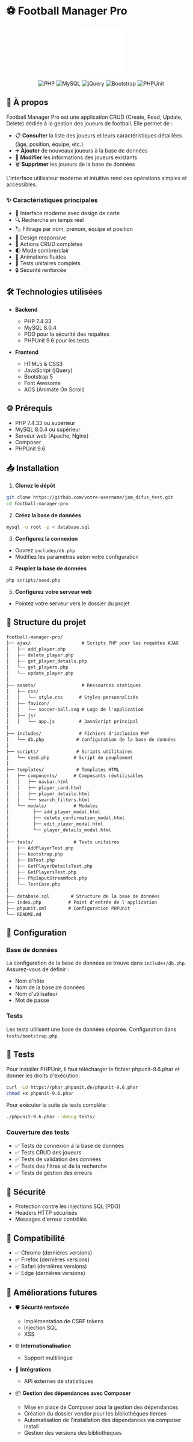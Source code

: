 # :soccer: Football Manager Pro

<div align="center">
  <img src="assets/favicon/soccer-ball.svg" alt="Logo Football Manager Pro" width="120"/>
  
  ![PHP](https://img.shields.io/badge/PHP-7.4.33-blue)
  ![MySQL](https://img.shields.io/badge/MySQL-8.0.4-orange)
  ![jQuery](https://img.shields.io/badge/jQuery-3.6.0-blue)
  ![Bootstrap](https://img.shields.io/badge/Bootstrap-5.3.0-purple)
  ![PHPUnit](https://img.shields.io/badge/PHPUnit-9.6-green)
</div>

## 📖 À propos

Football Manager Pro est une application CRUD (Create, Read, Update, Delete) dédiée à la gestion des joueurs de football. Elle permet de :

- 📋 **Consulter** la liste des joueurs et leurs caractéristiques détaillées (âge, position, équipe, etc.)
- ➕ **Ajouter** de nouveaux joueurs à la base de données
- 📝 **Modifier** les informations des joueurs existants
- 🗑️ **Supprimer** les joueurs de la base de données

L'interface utilisateur moderne et intuitive rend ces opérations simples et accessibles.

### ✨ Caractéristiques principales

- 🎴 Interface moderne avec design de carte
- 🔍 Recherche en temps réel
- 🏷️ Filtrage par nom, prénom, équipe et position
- 📱 Design responsive
- 🎯 Actions CRUD complètes
- 🌓 Mode sombre/clair
- 🔄 Animations fluides
- 🧪 Tests unitaires complets
- 🔒 Sécurité renforcée

## 🛠️ Technologies utilisées

- **Backend**

  - PHP 7.4.33
  - MySQL 8.0.4
  - PDO pour la sécurité des requêtes
  - PHPUnit 9.6 pour les tests

- **Frontend**
  - HTML5 & CSS3
  - JavaScript (jQuery)
  - Bootstrap 5
  - Font Awesome
  - AOS (Animate On Scroll)

## ⚙️ Prérequis

- PHP 7.4.33 ou supérieur
- MySQL 8.0.4 ou supérieur
- Serveur web (Apache, Nginx)
- Composer
- PHPUnit 9.6

## 📥 Installation

1. **Clonez le dépôt**

```bash
git clone https://github.com/votre-username/jam_difus_test.git
cd football-manager-pro
```

2. **Créez la base de données**

```bash
mysql -u root -p < database.sql
```

3. **Configurez la connexion**

- Ouvrez `includes/db.php`
- Modifiez les paramètres selon votre configuration

4. **Peuplez la base de données**

```bash
php scripts/seed.php
```

5. **Configurez votre serveur web**

- Pointez votre serveur vers le dossier du projet

## 📁 Structure du projet

```
football-manager-pro/
├── ajax/                   # Scripts PHP pour les requêtes AJAX
│   ├── add_player.php
│   ├── delete_player.php
│   ├── get_player_details.php
│   └── get_players.php
│   └── update_player.php
│
├── assets/                 # Ressources statiques
│   ├── css/
│   │   └── style.css      # Styles personnalisés
│   ├── favicon/
│   │   └── soccer-ball.svg # Logo de l'application
│   ├── js/
│   │   └── app.js         # JavaScript principal
│
├── includes/              # Fichiers d'inclusion PHP
│   └── db.php            # Configuration de la base de données
│
├── scripts/              # Scripts utilitaires
│   └── seed.php         # Script de peuplement
│
├── templates/            # Templates HTML
│   ├── components/      # Composants réutilisables
│   │   ├── navbar.html
│   │   ├── player_card.html
│   │   ├── player_details.html
│   │   └── search_filters.html
│   └── modals/          # Modales
│         ├── add_player_modal.html
│         ├── delete_confirmation_modal.html
│         ├── edit_player_modal.html
│         └── player_details_modal.html
│
├── tests/               # Tests unitaires
│   ├── AddPlayerTest.php
│   ├── bootstrap.php
│   ├── DbTest.php
│   ├── GetPlayerDetailsTest.php
│   ├── GetPlayersTest.php
│   ├── PhpInputStreamMock.php
│   └── TestCase.php
│
├── database.sql        # Structure de la base de données
├── index.php          # Point d'entrée de l'application
├── phpunit.xml        # Configuration PHPUnit
└── README.md
```

## 🔧 Configuration

### Base de données

La configuration de la base de données se trouve dans `includes/db.php`. Assurez-vous de définir :

- Nom d'hôte
- Nom de la base de données
- Nom d'utilisateur
- Mot de passe

### Tests

Les tests utilisent une base de données séparée. Configuration dans `tests/bootstrap.php`.

## 🧪 Tests

Pour installer PHPUnit, il faut télécharger le fichier phpunit-9.6.phar et donner les droits d'exécution:

```bash
curl -LO https://phar.phpunit.de/phpunit-9.6.phar
chmod +x phpunit-9.6.phar
```

Pour exécuter la suite de tests complète :

```bash
./phpunit-9.6.phar --debug tests/
```

### Couverture des tests

- ✅ Tests de connexion à la base de données
- ✅ Tests CRUD des joueurs
- ✅ Tests de validation des données
- ✅ Tests des filtres et de la recherche
- ✅ Tests de gestion des erreurs

## 🔐 Sécurité

- Protection contre les injections SQL (PDO)
- Headers HTTP sécurisés
- Messages d'erreur contrôlés

## 📱 Compatibilité

- ✅ Chrome (dernières versions)
- ✅ Firefox (dernières versions)
- ✅ Safari (dernières versions)
- ✅ Edge (dernières versions)

## 🚀 Améliorations futures

- 🛡️ **Sécurité renforcée**

  - Implémentation de CSRF tokens
  - Injection SQL
  - XSS

- 🌐 **Internationalisation**

  - Support multilingue

- 🤝 **Intégrations**

  - API externes de statistiques

- 📦 **Gestion des dépendances avec Composer**
  - Mise en place de Composer pour la gestion des dépendances
  - Création du dossier vendor pour les bibliothèques tierces
  - Automatisation de l'installation des dépendances via composer install
  - Gestion des versions des bibliothèques
